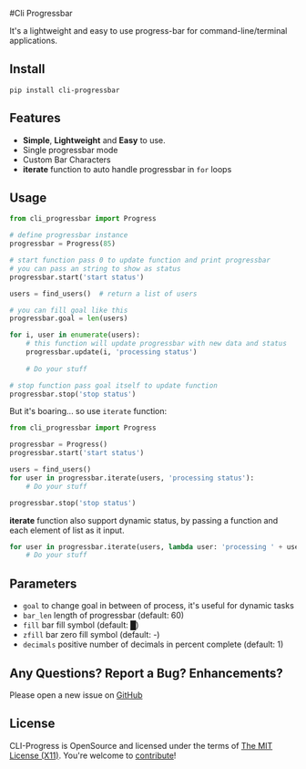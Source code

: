 #Cli Progressbar

It's a lightweight and easy to use progress-bar for command-line/terminal applications.

## Install

`pip install cli-progressbar`

## Features

* **Simple**, **Lightweight** and **Easy** to use.
* Single progressbar mode
* Custom Bar Characters
* **iterate** function to auto handle progressbar in `for` loops

## Usage

```python
from cli_progressbar import Progress

# define progressbar instance
progressbar = Progress(85)

# start function pass 0 to update function and print progressbar
# you can pass an string to show as status 
progressbar.start('start status')

users = find_users()  # return a list of users

# you can fill goal like this
progressbar.goal = len(users)

for i, user in enumerate(users):
    # this function will update progressbar with new data and status
    progressbar.update(i, 'processing status')
    
    # Do your stuff

# stop function pass goal itself to update function
progressbar.stop('stop status')
```

But it's boaring... so use `iterate` function:
```python
from cli_progressbar import Progress

progressbar = Progress()
progressbar.start('start status')

users = find_users()
for user in progressbar.iterate(users, 'processing status'):
    # Do your stuff

progressbar.stop('stop status')
```

**iterate** function also support dynamic status, by passing a function and each element of list as it input.
```python
for user in progressbar.iterate(users, lambda user: 'processing ' + user):
    # Do your stuff
```

## Parameters

* `goal` to change goal in between of process, it's useful for dynamic tasks
* `bar_len` length of progressbar (default: 60)
* `fill` bar fill symbol (default: █)
* `zfill` bar zero fill symbol (default: -)
* `decimals` positive number of decimals in percent complete  (default: 1)

## Any Questions? Report a Bug? Enhancements?

Please open a new issue on [GitHub](https://github.com/mrunderline/cli-progressbar/issues)

## License

CLI-Progress is OpenSource and licensed under the terms of [The MIT License (X11)](http://opensource.org/licenses/MIT). You're welcome to [contribute](https://github.com/mrunderline/cli-progressbar/blob/master/CONTRIBUTE.md)!
